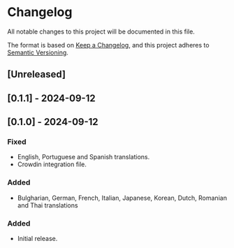 # Changelog

All notable changes to this project will be documented in this file.

The format is based on [Keep a Changelog](https://keepachangelog.com/en/1.0.0/),
and this project adheres to [Semantic Versioning](https://semver.org/spec/v2.0.0.html).

## [Unreleased]

## [0.1.1] - 2024-09-12

## [0.1.0] - 2024-09-12

### Fixed
- English, Portuguese and Spanish translations.
- Crowdin integration file.

### Added
- Bulgharian, German, French, Italian, Japanese, Korean, Dutch, Romanian and Thai translations

### Added
- Initial release.
